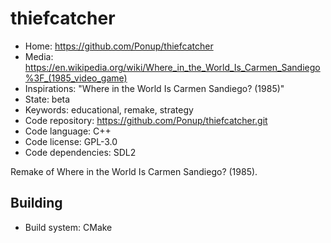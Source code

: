# thiefcatcher

- Home: https://github.com/Ponup/thiefcatcher
- Media: https://en.wikipedia.org/wiki/Where_in_the_World_Is_Carmen_Sandiego%3F_(1985_video_game)
- Inspirations: "Where in the World Is Carmen Sandiego? (1985)"
- State: beta
- Keywords: educational, remake, strategy
- Code repository: https://github.com/Ponup/thiefcatcher.git
- Code language: C++
- Code license: GPL-3.0
- Code dependencies: SDL2

Remake of Where in the World Is Carmen Sandiego? (1985).

## Building

- Build system: CMake
